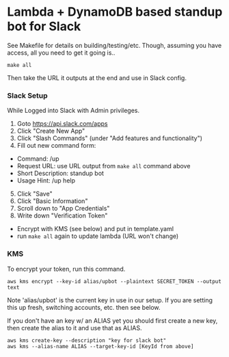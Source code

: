 # Lambda + DynamoDB based standup bot for Slack

See Makefile for details on building/testing/etc. Though, assuming you have
access, all you need to get it going is..

    make all

Then take the URL it outputs at the end and use in Slack config.

### Slack Setup

While Logged into Slack with Admin privileges.

1. Goto https://api.slack.com/apps
2. Click "Create New App"
3. Click "Slash Commands" (under "Add features and functionality")
4. Fill out new command form:
  - Command: /up
  - Request URL: use URL output from `make all` command above
  - Short Description: standup bot
  - Usage Hint: /up help
5. Click "Save"
6. Click "Basic Information"
7. Scroll down to "App Credentials"
8. Write down "Verification Token"
  - Encrypt with KMS (see below) and put in template.yaml
  - run `make all` again to update lambda (URL won't change)

### KMS

To encrypt your token, run this command.

    aws kms encrypt --key-id alias/upbot --plaintext SECRET_TOKEN --output text

Note 'alias/upbot' is the current key in use in our setup. If you are setting this up fresh, switching accounts, etc. then see below.

If you don't have an key w/ an ALIAS yet you should first create a new key,
then create the alias to it and use that as ALIAS.

    aws kms create-key --description "key for slack bot"
    aws kms --alias-name ALIAS --target-key-id [KeyId from above]
